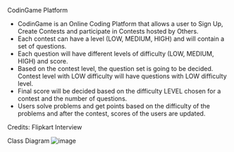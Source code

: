 CodinGame Platform

- CodinGame is an Online Coding Platform that allows a user to Sign Up, Create Contests and participate in Contests hosted by Others.
- Each contest can have a level (LOW, MEDIUM, HIGH) and will contain a set of questions.
- Each question will have different levels of difficulty (LOW, MEDIUM, HIGH) and score.
- Based on the contest level, the question set is going to be decided. Contest level with LOW difficulty will have questions with LOW difficulty level.
- Final score will be decided based on the difficulty LEVEL chosen for a contest and the number of questions.
- Users solve problems and get points based on the difficulty of the problems and after the contest, scores of the users are updated.

Credits: Flipkart Interview

Class Diagram
![image](https://user-images.githubusercontent.com/63638300/220305700-f434334b-5cd7-4d36-a69e-de92491597f7.png)
